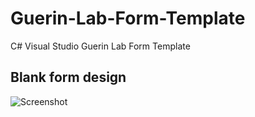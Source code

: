 # Guerin-Lab-Form-Template
C# Visual Studio Guerin Lab Form Template

<h2>Blank form design</h2>

![Screenshot](https://raw.githubusercontent.com/GuerinLab/Guerin-Lab-Form-Template/master/DemoForm.jpg)
